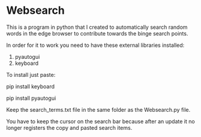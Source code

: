 # Websearch
This is a program in python that I created to automatically search random words in the edge browser to contribute towards the binge search points.

In order for it to work you need to have these external libraries installed:
1) pyautogui
2) keyboard

To install just paste:

pip install keyboard 

pip install pyautogui

Keep the search_terms.txt file in the same folder as the Websearch.py file.

You have to keep the cursor on the search bar because after an update it no longer registers the copy and pasted search items.
